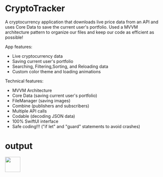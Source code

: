 
# CryptoTracker

A cryptocurrency application that downloads live price data from an API and uses Core Data to save the current user's portfolio. Used a MVVM architecture pattern to organize our files and keep our code as efficient as possible!

App features:
- Live cryptocurrency data
- Saving current user's portfolio
- Searching, Filtering,Sorting, and Reloading data
- Custom color theme and loading animations

Technical features:
- MVVM Architecture
- Core Data (saving current user's portfolio)
- FileManager (saving images)
- Combine (publishers and subscribers)
- Multiple API calls
- Codable (decoding JSON data)
- 100% SwiftUI interface
- Safe coding!!! ("if let" and "guard" statements to avoid crashes)


# output
<img src="(https://github.com/varunbagga19/CryptoTracker/assets/70323070/e3e412fa-2f6c-4e08-9337-aac21831e247" width='50' height='50'>
